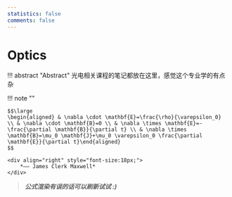 ```yaml
---
statistics: false
comments: false
---
```


# Optics

!!! abstract "Abstract"
    光电相关课程的笔记都放在这里，感觉这个专业学的有点杂

!!! note ""
    <p align="center">  </p>

    $$\large
    \begin{aligned} & \nabla \cdot \mathbf{E}=\frac{\rho}{\varepsilon_0} \\ & \nabla \cdot \mathbf{B}=0 \\ & \nabla \times \mathbf{E}=-\frac{\partial \mathbf{B}}{\partial t} \\ & \nabla \times \mathbf{B}=\mu_0 \mathbf{J}+\mu_0 \varepsilon_0 \frac{\partial \mathbf{E}}{\partial t}\end{aligned}
    $$

    <div align="right" style="font-size:18px;">
        *—— James Clerk Maxwell*
    </div>

> ***公式渲染有误的话可以刷新试试 :)***
